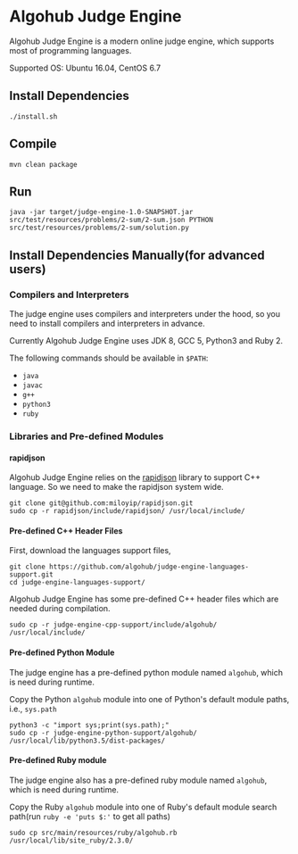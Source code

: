 # Algohub Judge Engine

Algohub Judge Engine is a modern online judge engine, which supports most of programming languages.

Supported OS: Ubuntu 16.04, CentOS 6.7


## Install Dependencies

    ./install.sh


## Compile

    mvn clean package


## Run

    java -jar target/judge-engine-1.0-SNAPSHOT.jar src/test/resources/problems/2-sum/2-sum.json PYTHON src/test/resources/problems/2-sum/solution.py


## Install Dependencies Manually(for advanced users)


### Compilers and Interpreters

The judge engine uses compilers and interpreters under the hood, so you need to install compilers and interpreters in advance.

Currently Algohub Judge Engine uses JDK 8, GCC 5, Python3 and Ruby 2.

The following commands should be available in `$PATH`:

* `java`
* `javac`
* `g++`
* `python3`
* `ruby`


### Libraries and Pre-defined Modules


#### rapidjson

Algohub Judge Engine relies on the [rapidjson](ihttps://github.com/miloyip/rapidjson) library to support C++ language. So we need to make the rapidjson system wide.

    git clone git@github.com:miloyip/rapidjson.git
    sudo cp -r rapidjson/include/rapidjson/ /usr/local/include/


#### Pre-defined C++ Header Files

First, download the languages support files,

    git clone https://github.com/algohub/judge-engine-languages-support.git
    cd judge-engine-languages-support/

Algohub Judge Engine has some pre-defined C++ header files which are needed during compilation.

    sudo cp -r judge-engine-cpp-support/include/algohub/ /usr/local/include/


#### Pre-defined Python Module

The judge engine has a pre-defined python module named `algohub`, which is need during runtime.

Copy the Python `algohub` module  into one of Python's default module paths, i.e., `sys.path`

    python3 -c "import sys;print(sys.path);"
    sudo cp -r judge-engine-python-support/algohub/ /usr/local/lib/python3.5/dist-packages/


#### Pre-defined Ruby module

The judge engine also has a pre-defined ruby module named `algohub`, which is need during runtime.

Copy the Ruby  `algohub` module into one of Ruby's default module search path(run `ruby -e 'puts $:'` to get all paths)

    sudo cp src/main/resources/ruby/algohub.rb /usr/local/lib/site_ruby/2.3.0/



